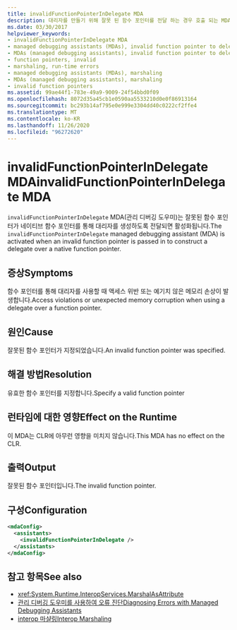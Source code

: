 ```yaml
---
title: invalidFunctionPointerInDelegate MDA
description: 대리자를 만들기 위해 잘못 된 함수 포인터를 전달 하는 경우 호출 되는 MDA (invalidFunctionPointerInDelegate 관리 디버깅 도우미)를 검토 합니다.
ms.date: 03/30/2017
helpviewer_keywords:
- invalidFunctionPointerInDelegate MDA
- managed debugging assistants (MDAs), invalid function pointer to delegates
- MDAs (managed debugging assistants), invalid function pointer to delegates
- function pointers, invalid
- marshaling, run-time errors
- managed debugging assistants (MDAs), marshaling
- MDAs (managed debugging assistants), marshaling
- invalid function pointers
ms.assetid: 99ae44f1-783e-49a9-9009-24f54bbd0f09
ms.openlocfilehash: 8072d35a45cb1e0590aa5533210d0e0f86913164
ms.sourcegitcommit: bc293b14af795e0e999e3304dd40c0222cf2ffe4
ms.translationtype: MT
ms.contentlocale: ko-KR
ms.lasthandoff: 11/26/2020
ms.locfileid: "96272620"
---
```

# <a name="invalidfunctionpointerindelegate-mda"></a><span data-ttu-id="c1689-103">invalidFunctionPointerInDelegate MDA</span><span class="sxs-lookup"><span data-stu-id="c1689-103">invalidFunctionPointerInDelegate MDA</span></span>

<span data-ttu-id="c1689-104">`invalidFunctionPointerInDelegate` MDA(관리 디버깅 도우미)는 잘못된 함수 포인터가 네이티브 함수 포인터를 통해 대리자를 생성하도록 전달되면 활성화됩니다.</span><span class="sxs-lookup"><span data-stu-id="c1689-104">The `invalidFunctionPointerInDelegate` managed debugging assistant (MDA) is activated when an invalid function pointer is passed in to construct a delegate over a native function pointer.</span></span>  
  
## <a name="symptoms"></a><span data-ttu-id="c1689-105">증상</span><span class="sxs-lookup"><span data-stu-id="c1689-105">Symptoms</span></span>  

 <span data-ttu-id="c1689-106">함수 포인터를 통해 대리자를 사용할 때 액세스 위반 또는 예기치 않은 메모리 손상이 발생합니다.</span><span class="sxs-lookup"><span data-stu-id="c1689-106">Access violations or unexpected memory corruption when using a delegate over a function pointer.</span></span>  
  
## <a name="cause"></a><span data-ttu-id="c1689-107">원인</span><span class="sxs-lookup"><span data-stu-id="c1689-107">Cause</span></span>  

 <span data-ttu-id="c1689-108">잘못된 함수 포인터가 지정되었습니다.</span><span class="sxs-lookup"><span data-stu-id="c1689-108">An invalid function pointer was specified.</span></span>  
  
## <a name="resolution"></a><span data-ttu-id="c1689-109">해결 방법</span><span class="sxs-lookup"><span data-stu-id="c1689-109">Resolution</span></span>  

 <span data-ttu-id="c1689-110">유효한 함수 포인터를 지정합니다.</span><span class="sxs-lookup"><span data-stu-id="c1689-110">Specify a valid function pointer</span></span>  
  
## <a name="effect-on-the-runtime"></a><span data-ttu-id="c1689-111">런타임에 대한 영향</span><span class="sxs-lookup"><span data-stu-id="c1689-111">Effect on the Runtime</span></span>  

 <span data-ttu-id="c1689-112">이 MDA는 CLR에 아무런 영향을 미치지 않습니다.</span><span class="sxs-lookup"><span data-stu-id="c1689-112">This MDA has no effect on the CLR.</span></span>  
  
## <a name="output"></a><span data-ttu-id="c1689-113">출력</span><span class="sxs-lookup"><span data-stu-id="c1689-113">Output</span></span>  

 <span data-ttu-id="c1689-114">잘못된 함수 포인터입니다.</span><span class="sxs-lookup"><span data-stu-id="c1689-114">The invalid function pointer.</span></span>  
  
## <a name="configuration"></a><span data-ttu-id="c1689-115">구성</span><span class="sxs-lookup"><span data-stu-id="c1689-115">Configuration</span></span>  
  
```xml  
<mdaConfig>  
  <assistants>  
    <invalidFunctionPointerInDelegate />  
  </assistants>  
</mdaConfig>  
```  
  
## <a name="see-also"></a><span data-ttu-id="c1689-116">참고 항목</span><span class="sxs-lookup"><span data-stu-id="c1689-116">See also</span></span>

- <xref:System.Runtime.InteropServices.MarshalAsAttribute>
- [<span data-ttu-id="c1689-117">관리 디버깅 도우미를 사용하여 오류 진단</span><span class="sxs-lookup"><span data-stu-id="c1689-117">Diagnosing Errors with Managed Debugging Assistants</span></span>](diagnosing-errors-with-managed-debugging-assistants.md)
- [<span data-ttu-id="c1689-118">interop 마샬링</span><span class="sxs-lookup"><span data-stu-id="c1689-118">Interop Marshaling</span></span>](../interop/interop-marshaling.md)
